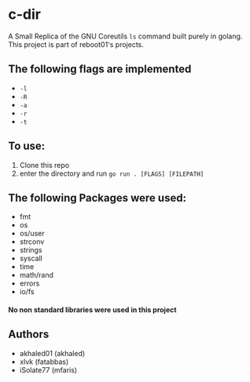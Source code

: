 # c-dir

A Small Replica of the GNU Coreutils `ls` command built purely in golang. This project is part of reboot01's projects.

## The following flags are implemented

* `-l`
* `-R`
* `-a`
* `-r`
* `-t`

## To use:

1. Clone this repo
2. enter the directory and run `go run . [FLAGS] [FILEPATH]`

## The following Packages were used:

* fmt
* os
* os/user
* strconv
* strings
* syscall
* time
* math/rand
* errors
* io/fs

#### No non standard libraries were used in this project

## Authors

* akhaled01 (akhaled)
* xlvk (fatabbas)
* iSolate77 (mfaris)
